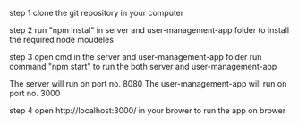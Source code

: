 step 1
clone the git repository in your computer

step 2
run "npm instal" in server and user-management-app folder to install the required node moudeles

step 3
open cmd in the server and user-management-app folder
run command "npm start" to run the both server and user-management-app

The server will run on port no. 8080
The user-management-app will run on port no. 3000

step 4
open http://localhost:3000/ in your brower to run the app on brower


